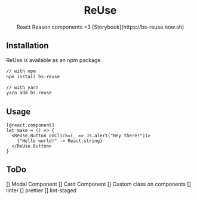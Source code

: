 <h1 align="center">ReUse</h1>

<p align="center">
React Reason components <3 [Storybook](https://bs-reuse.now.sh)
</p>

## Installation
ReUse is available as an npm package.

```sh
// with npm
npm install bs-reuse

// with yarn
yarn add bs-reuse
```

## Usage

```reason
[@react.component]
let make = () => {
  <ReUse.Button onClick=(_ => Js.alert("Hey there!"))>
    {"Hello world!" -> React.string}
  </ReUse.Button>
}
```

## ToDo

[] Modal Component
[] Card Component
[] Custom class on components
[] linter
[] prettier
[] lint-staged
